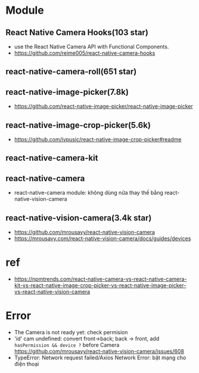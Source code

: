 # Module

## React Native Camera Hooks(103 star)

-   use the React Native Camera API with Functional Components.
-   https://github.com/reime005/react-native-camera-hooks

## react-native-camera-roll(651 star)

## react-native-image-picker(7.8k)

-   https://github.com/react-native-image-picker/react-native-image-picker

## react-native-image-crop-picker(5.6k)

-   https://github.com/ivpusic/react-native-image-crop-picker#readme

## react-native-camera-kit

## react-native-camera

-   react-native-camera module: không dùng nữa thay thế bằng react-native-vision-camera

## react-native-vision-camera(3.4k star)

-   https://github.com/mrousavy/react-native-vision-camera
-   https://mrousavy.com/react-native-vision-camera/docs/guides/devices

# ref

-   https://npmtrends.com/react-native-camera-vs-react-native-camera-kit-vs-react-native-image-crop-picker-vs-react-native-image-picker-vs-react-native-vision-camera

# Error

-   The Camera is not ready yet: check permision
    <uses-permission android:name="android.permission.CAMERA" />
-   'id' cam undefined: convert front->back; back -> front, add `hasPermission && device ?` before Camera
    https://github.com/mrousavy/react-native-vision-camera/issues/608
-   TypeError: Network request failed/Axios Network Error: bật mạng cho điện thoại
